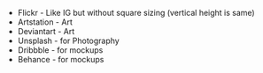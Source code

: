 - Flickr - Like IG but without square sizing (vertical height is same)
- Artstation - Art
- Deviantart - Art
- Unsplash - for Photography
- Dribbble - for mockups
- Behance - for mockups